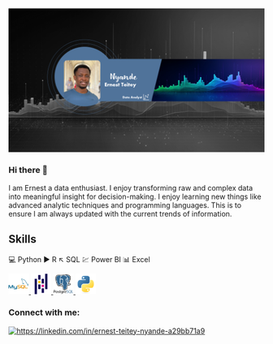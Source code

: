 ![MasterHead](https://github.com/Teitey77/Teitey77/blob/main/Banner.png)

### Hi there 👋
I am Ernest a data enthusiast. I enjoy transforming raw and complex data into meaningful insight for decision-making. I enjoy learning new things like advanced analytic techniques and programming languages. This is to ensure I am always updated with the current trends of information.

## Skills
💻 Python
▶️ R
↖️ SQL
💹 Power BI
📊 Excel


<p align="left"> <a href="https://www.mysql.com/" target="_blank" rel="noreferrer"> <img src="https://raw.githubusercontent.com/devicons/devicon/master/icons/mysql/mysql-original-wordmark.svg" alt="mysql" width="40" height="40"/> </a> <a href="https://pandas.pydata.org/" target="_blank" rel="noreferrer"> <img src="https://raw.githubusercontent.com/devicons/devicon/2ae2a900d2f041da66e950e4d48052658d850630/icons/pandas/pandas-original.svg" alt="pandas" width="40" height="40"/> </a> <a href="https://www.postgresql.org" target="_blank" rel="noreferrer"> <img src="https://raw.githubusercontent.com/devicons/devicon/master/icons/postgresql/postgresql-original-wordmark.svg" alt="postgresql" width="40" height="40"/> </a> <a href="https://www.python.org" target="_blank" rel="noreferrer"> <img src="https://raw.githubusercontent.com/devicons/devicon/master/icons/python/python-original.svg" alt="python" width="40" height="40"/> </a> </p>

<h3 align="left">Connect with me:</h3>
<p align="left">
<a href="https://www.linkedin.com/in/ernest-teitey-nyande-a29bb71a9/" target="blank" ><img align="center" src="https://raw.githubusercontent.com/rahuldkjain/github-profile-readme-generator/master/src/images/icons/Social/linked-in-alt.svg" alt="https://linkedin.com/in/ernest-teitey-nyande-a29bb71a9" height="30" width="40" /></a>
</p>

